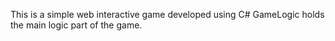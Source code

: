 This is a simple web interactive game developed using C# 
GameLogic holds the main logic part of the game.
